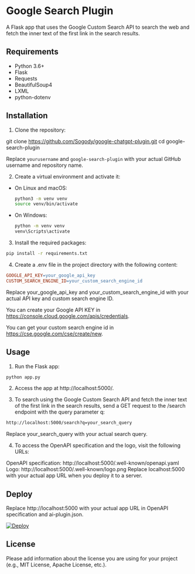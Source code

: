 # Google Search Plugin

A Flask app that uses the Google Custom Search API to search the web and fetch the inner text of the first link in the search results.

## Requirements

- Python 3.6+
- Flask
- Requests
- BeautifulSoup4
- LXML
- python-dotenv

## Installation

1. Clone the repository:

git clone https://github.com/Sogody/google-chatgpt-plugin.git
cd google-search-plugin

Replace `yourusername` and `google-search-plugin` with your actual GitHub username and repository name.

2. Create a virtual environment and activate it:

- On Linux and macOS:

  ```bash
  python3 -m venv venv
  source venv/bin/activate
  ```

- On Windows:

  ```bash
  python -m venv venv
  venv\Scripts\activate
  ```

3. Install the required packages:

```bash
pip install -r requirements.txt
```

4. Create a .env file in the project directory with the following content:

```makefile
GOOGLE_API_KEY=your_google_api_key
CUSTOM_SEARCH_ENGINE_ID=your_custom_search_engine_id
```

Replace your_google_api_key and your_custom_search_engine_id with your actual API key and custom search engine ID.

You can create your Google API KEY in https://console.cloud.google.com/apis/credentials.

You can get your custom search engine id in https://cse.google.com/cse/create/new.

## Usage

1. Run the Flask app:

```bash
python app.py

```

2. Access the app at http://localhost:5000/.

3. To search using the Google Custom Search API and fetch the inner text of the first link in the search results, send a GET request to the /search endpoint with the query parameter q:

```bash
http://localhost:5000/search?q=your_search_query
```

Replace your_search_query with your actual search query.

4. To access the OpenAPI specification and the logo, visit the following URLs:

OpenAPI specification: http://localhost:5000/.well-known/openapi.yaml
Logo: http://localhost:5000/.well-known/logo.png
Replace localhost:5000 with your actual app URL when you deploy it to a server.

## Deploy

Replace http://localhost:5000 with your actual app URL in OpenAPI specification and ai-plugin.json.

<a href="https://heroku.com/deploy?template=https://github.com/Sogody/google-chatgpt-plugin/tree/main">
  <img src="https://www.herokucdn.com/deploy/button.svg" alt="Deploy">
</a>

## License

Please add information about the license you are using for your project (e.g., MIT License, Apache License, etc.).

